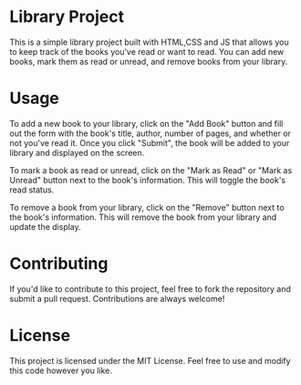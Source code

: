 # Library Project

This is a simple library project built with HTML,CSS and JS that allows you to keep track of the books you've read or want to read. You can add new books, mark them as read or unread, and remove books from your library.

# Usage

To add a new book to your library, click on the "Add Book" button and fill out the form with the book's title, author, number of pages, and whether or not you've read it. Once you click "Submit", the book will be added to your library and displayed on the screen.

To mark a book as read or unread, click on the "Mark as Read" or "Mark as Unread" button next to the book's information. This will toggle the book's read status.

To remove a book from your library, click on the "Remove" button next to the book's information. This will remove the book from your library and update the display.

# Contributing

If you'd like to contribute to this project, feel free to fork the repository and submit a pull request. Contributions are always welcome!

# License

This project is licensed under the MIT License. Feel free to use and modify this code however you like.
